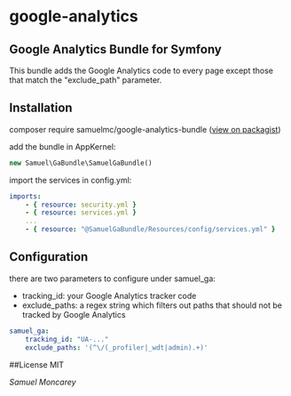 # google-analytics
**Google Analytics Bundle for Symfony**
---
This bundle adds the Google Analytics code to every page except those that match the "exclude_path" parameter. 

## Installation
composer require samuelmc/google-analytics-bundle ([view on packagist](https://packagist.org/packages/samuelmc/google-analytics-bundle))

add the bundle in AppKernel:
```php
new Samuel\GaBundle\SamuelGaBundle()
```
import the services in config.yml: 
```yaml
imports:
    - { resource: security.yml }
    - { resource: services.yml }
    ...
    - { resource: "@SamuelGaBundle/Resources/config/services.yml" }
```
## Configuration

there are two parameters to configure under samuel_ga:
- tracking_id: your Google Analytics tracker code
- exclude_paths: a regex string which filters out paths that should not be tracked by Google Analytics
```yaml
samuel_ga:
    tracking_id: "UA-..."
    exclude_paths: '(^\/(_profiler|_wdt|admin).+)'
```
##License
MIT

*Samuel Moncarey*
